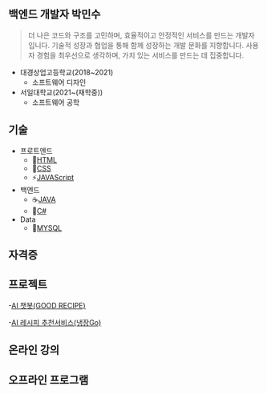 ## 백엔드 개발자 박민수

> 더 나은 코드와 구조를 고민하며, 효율적이고 안정적인 서비스를 만드는 개발자입니다.
기술적 성장과 협업을 통해 함께 성장하는 개발 문화를 지향합니다.
사용자 경험을 최우선으로 생각하며, 가치 있는 서비스를 만드는 데 집중합니다.

* 대경상업고등학교(2018~2021)
  * 소프트웨어 디자인
* 서일대학교(2021~(재학중))
  * 소프트웨어 공학

## 기술
* 프로트엔드
  * 🧱[HTML](./HTML_NOTE.md)
  * 🎨[CSS](./CSS_NOTE.md)
  * ⚡[JAVAScript](./JAVAScript_NOTE.md)
* 백엔드
  * ☕[JAVA](./JAVA_NOTE.md)
  * 🎯[C#](./C#_NOTE.md)
* Data
  * 🐬[MYSQL](./MYSQL_NOTE.md)
 
 
 ## 자격증

 
 ## 프로젝트
 -[AI 챗봇(GOOD RECIPE)](./Project01.md)
 
 -[AI 레시피 추천서비스(냉장Go)](./Project02.md)
 

 
 ## 온라인 강의
 
 ## 오프라인 프로그램
 



<!--
**Minsu0118/Minsu0118** is a ✨ _special_ ✨ repository because its `README.md` (this file) appears on your GitHub profile.

Here are some ideas to get you started:

- 🔭 I’m currently working on ...
- 🌱 I’m currently learning ...
- 👯 I’m looking to collaborate on ...
- 🤔 I’m looking for help with ...
- 💬 Ask me about ...
- 📫 How to reach me: ...
- 😄 Pronouns: ...
- ⚡ Fun fact: ...
-->
